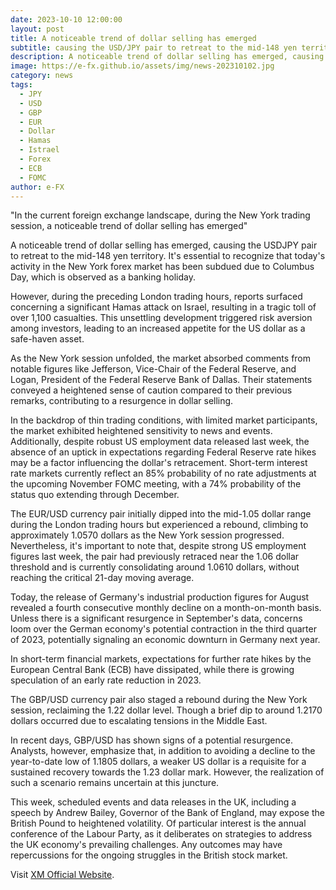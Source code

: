 ```yaml
---
date: 2023-10-10 12:00:00
layout: post
title: A noticeable trend of dollar selling has emerged
subtitle: causing the USD/JPY pair to retreat to the mid-148 yen territory.
description: A noticeable trend of dollar selling has emerged, causing the USD/JPY pair to retreat to the mid-148 yen territory.
image: https://e-fx.github.io/assets/img/news-202310102.jpg
category: news
tags:
  - JPY
  - USD
  - GBP
  - EUR
  - Dollar
  - Hamas
  - Istrael
  - Forex
  - ECB
  - FOMC
author: e-FX
---
```


"In the current foreign exchange landscape, during the New York trading session, a noticeable trend of dollar selling has emerged"

A noticeable trend of dollar selling has emerged, causing the USDJPY pair to retreat to the mid-148 yen territory. It's essential to recognize that today's activity in the New York forex market has been subdued due to Columbus Day, which is observed as a banking holiday.

However, during the preceding London trading hours, reports surfaced concerning a significant Hamas attack on Israel, resulting in a tragic toll of over 1,100 casualties. This unsettling development triggered risk aversion among investors, leading to an increased appetite for the US dollar as a safe-haven asset.

As the New York session unfolded, the market absorbed comments from notable figures like Jefferson, Vice-Chair of the Federal Reserve, and Logan, President of the Federal Reserve Bank of Dallas. Their statements conveyed a heightened sense of caution compared to their previous remarks, contributing to a resurgence in dollar selling.

In the backdrop of thin trading conditions, with limited market participants, the market exhibited heightened sensitivity to news and events. Additionally, despite robust US employment data released last week, the absence of an uptick in expectations regarding Federal Reserve rate hikes may be a factor influencing the dollar's retracement. Short-term interest rate markets currently reflect an 85% probability of no rate adjustments at the upcoming November FOMC meeting, with a 74% probability of the status quo extending through December.

The EUR/USD currency pair initially dipped into the mid-1.05 dollar range during the London trading hours but experienced a rebound, climbing to approximately 1.0570 dollars as the New York session progressed. Nevertheless, it's important to note that, despite strong US employment figures last week, the pair had previously retraced near the 1.06 dollar threshold and is currently consolidating around 1.0610 dollars, without reaching the critical 21-day moving average.

Today, the release of Germany's industrial production figures for August revealed a fourth consecutive monthly decline on a month-on-month basis. Unless there is a significant resurgence in September's data, concerns loom over the German economy's potential contraction in the third quarter of 2023, potentially signaling an economic downturn in Germany next year.

In short-term financial markets, expectations for further rate hikes by the European Central Bank (ECB) have dissipated, while there is growing speculation of an early rate reduction in 2023.

The GBP/USD currency pair also staged a rebound during the New York session, reclaiming the 1.22 dollar level. Though a brief dip to around 1.2170 dollars occurred due to escalating tensions in the Middle East.

In recent days, GBP/USD has shown signs of a potential resurgence. Analysts, however, emphasize that, in addition to avoiding a decline to the year-to-date low of 1.1805 dollars, a weaker US dollar is a requisite for a sustained recovery towards the 1.23 dollar mark. However, the realization of such a scenario remains uncertain at this juncture.

This week, scheduled events and data releases in the UK, including a speech by Andrew Bailey, Governor of the Bank of England, may expose the British Pound to heightened volatility. Of particular interest is the annual conference of the Labour Party, as it deliberates on strategies to address the UK economy's prevailing challenges. Any outcomes may have repercussions for the ongoing struggles in the British stock market.


Visit [XM Official Website](https://clicks.pipaffiliates.com/c?c=550036&l=en&p=0).